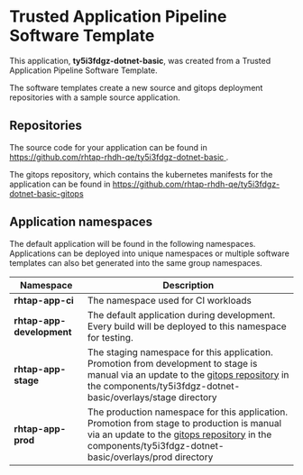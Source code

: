 # Trusted Application Pipeline Software Template

This application, **ty5i3fdgz-dotnet-basic**, was created from a Trusted Application Pipeline Software Template.

The software templates create a new source and gitops deployment repositories with a sample source application. 

## Repositories

The source code for your application can be found in [https://github.com/rhtap-rhdh-qe/ty5i3fdgz-dotnet-basic ](https://github.com/rhtap-rhdh-qe/ty5i3fdgz-dotnet-basic ).
 
The gitops repository, which contains the kubernetes manifests for the application can be found in 
[https://github.com/rhtap-rhdh-qe/ty5i3fdgz-dotnet-basic-gitops ](https://github.com/rhtap-rhdh-qe/ty5i3fdgz-dotnet-basic-gitops ) 

## Application namespaces 

The default application will be found in the following namespaces. Applications can be deployed into unique namespaces or multiple software templates can also bet generated into the same group namespaces.  

|  Namespace   |  Description   |  
| -------- | -------- |
| **rhtap-app-ci** | The namespace used for CI workloads |
| **rhtap-app-development** | The default application during development. Every build will be deployed to this namespace for testing. |
| **rhtap-app-stage** | The staging namespace for this application. Promotion from development to stage is manual via an update to the [gitops repository](https://github.com/rhtap-rhdh-qe/ty5i3fdgz-dotnet-basic-gitops ) in the components/ty5i3fdgz-dotnet-basic/overlays/stage directory |
| **rhtap-app-prod** | The production namespace for this application. Promotion from stage to production is manual via an update to the [gitops repository](https://github.com/rhtap-rhdh-qe/ty5i3fdgz-dotnet-basic-gitops ) in the components/ty5i3fdgz-dotnet-basic/overlays/prod directory |